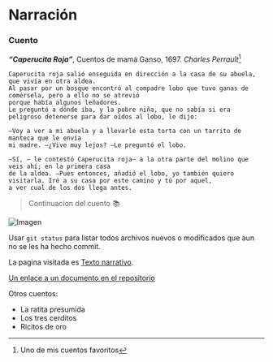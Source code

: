 # Narración

### Cuento

 ***“Caperucita Roja”***, Cuentos de mamá Ganso, 1697. *Charles Perrault*[^1]

    Caperucita roja salió enseguida en dirección a la casa de su abuela, que vivía en otra aldea. 
    Al pasar por un bosque encontró al compadre lobo que tuvo ganas de comérsela, pero a ello no se atrevió 
    porque había algunos leñadores. 
    Le preguntó a dónde iba, y la pobre niña, que no sabía si era peligroso detenerse para dar oídos al lobo, le dijo:

    —Voy a ver a mi abuela y a llevarle esta torta con un tarrito de manteca que le envía 
    mi madre. —¿Vive muy lejos? —Le preguntó el lobo.

    —Sí, — le contestó Caperucita roja— a la otra parte del molino que veis ahí; en la primera casa
    de la aldea. —Pues entonces, añadió el lobo, yo también quiero visitarla. Iré a su casa por este camino y tú por aquel, 
    a ver cual de los dos llega antes.

> Continuacion del cuento :books:

![Imagen](https://www.cuentosyrecetas.com/wp-content/uploads/2018/01/Cuento-de-caperucita-Roja-450x338.jpg)

Usar `git status` para listar todos archivos nuevos o modificados que aun no se les ha hecho commit.

La pagina visitada es [Texto narrativo](https://www.diccionariodedudas.com/ejemplos-de-texto-narrativo/).

[Un enlace a un documento en el repositorio](src/Funciones.java)

Otros cuentos:
- La ratita presumida
- Los tres cerditos
- Ricitos de oro

[^1]: Uno de mis cuentos favoritos
